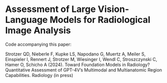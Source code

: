 # Assessment of Large Vision-Language Models for Radiological Image Analysis

Code accompanying this paper:

Strotzer QD, Nieberle F, Kupke LS, Napodano G, Muertz A, Meiler S, Einspieler I, Rennert J, Strotzer M, Wiesinger I, Wendl C, Stroszczynski C, Hamer O, Schicho A (2024). Toward Foundation Models in Radiology? Quantitative Assessment of GPT-4V’s Multimodal and Multianatomic Region Capabilities. Radiology (in press)
